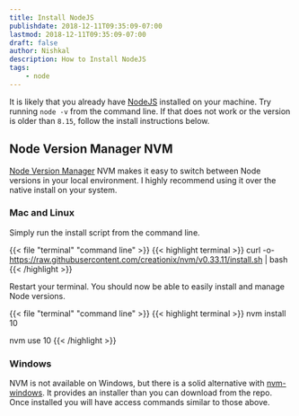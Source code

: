 ```yaml
---
title: Install NodeJS
publishdate: 2018-12-11T09:35:09-07:00
lastmod: 2018-12-11T09:35:09-07:00
draft: false
author: Nishkal
description: How to Install NodeJS
tags: 
    - node
---
```


It is likely that you already have [NodeJS](https://nodejs.org/en/) installed on your machine. Try running `node -v` from the command line. If that does not work or the version is older than `8.15`, follow the install instructions below.


## Node Version Manager NVM

[Node Version Manager](https://github.com/creationix/nvm) NVM makes it easy to switch between Node versions in your local environment. I highly recommend using it over the native install on your system. 

### Mac and Linux

Simply run the install script from the command line. 

{{< file "terminal" "command line" >}}
{{< highlight terminal >}}
curl -o- https://raw.githubusercontent.com/creationix/nvm/v0.33.11/install.sh | bash
{{< /highlight >}}


Restart your terminal. You should now be able to easily install and manage Node versions.

{{< file "terminal" "command line" >}}
{{< highlight terminal >}}
nvm install 10

nvm use 10
{{< /highlight >}}


### Windows

NVM is not available on Windows, but there is a solid alternative with [nvm-windows](https://github.com/coreybutler/nvm-windows). It provides an installer than you can download from the repo. Once installed you will have access commands similar to those above. 



